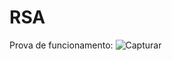 # RSA

Prova de funcionamento:
![Capturar](https://github.com/RafaelPignatari/RSA/assets/88250190/656f5773-7986-4d67-a0d4-58ff79eea04e)
